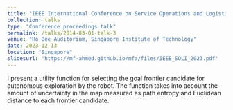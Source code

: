 ```yaml
---
title: "IEEE International Conference on Service Operations and Logistics, and Informatics (SOLI 2023)"
collection: talks
type: "Conference proceedings talk"
permalink: /talks/2014-03-01-talk-3
venue: "Ho Bee Auditorium, Singapore Institute of Technology"
date: 2023-12-13
location: "Singapore"
slidesurl: 'https://mf-ahmed.github.io/mfa/files/IEEE_SOLI_2023.pdf'
---
```


I present a utility function for selecting the goal frontier candidate for autonomous exploration by the robot. The function takes into account the amount of uncertainty in the map measured as path entropy and Euclidean distance to each frontier candidate. 
